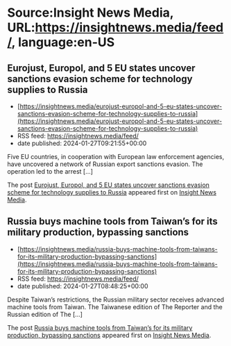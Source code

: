 # Source:Insight News Media, URL:https://insightnews.media/feed/, language:en-US

## Eurojust, Europol, and 5 EU states uncover sanctions evasion scheme for technology supplies to Russia
 - [https://insightnews.media/eurojust-europol-and-5-eu-states-uncover-sanctions-evasion-scheme-for-technology-supplies-to-russia](https://insightnews.media/eurojust-europol-and-5-eu-states-uncover-sanctions-evasion-scheme-for-technology-supplies-to-russia)
 - RSS feed: https://insightnews.media/feed/
 - date published: 2024-01-27T09:21:55+00:00

<p>Five EU countries, in cooperation with European law enforcement agencies, have uncovered a network of Russian export sanctions evasion. The operation led to the arrest [&#8230;]</p>
<p>The post <a href="https://insightnews.media/eurojust-europol-and-5-eu-states-uncover-sanctions-evasion-scheme-for-technology-supplies-to-russia/">Eurojust, Europol, and 5 EU states uncover sanctions evasion scheme for technology supplies to Russia</a> appeared first on <a href="https://insightnews.media">Insight News Media</a>.</p>

## Russia buys machine tools from Taiwan’s for its military production, bypassing sanctions
 - [https://insightnews.media/russia-buys-machine-tools-from-taiwans-for-its-military-production-bypassing-sanctions](https://insightnews.media/russia-buys-machine-tools-from-taiwans-for-its-military-production-bypassing-sanctions)
 - RSS feed: https://insightnews.media/feed/
 - date published: 2024-01-27T08:48:25+00:00

<p>Despite Taiwan&#8217;s restrictions, the Russian military sector receives advanced machine tools from Taiwan. The Taiwanese edition of The Reporter and the Russian edition of The [&#8230;]</p>
<p>The post <a href="https://insightnews.media/russia-buys-machine-tools-from-taiwans-for-its-military-production-bypassing-sanctions/">Russia buys machine tools from Taiwan&#8217;s for its military production, bypassing sanctions</a> appeared first on <a href="https://insightnews.media">Insight News Media</a>.</p>

